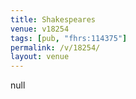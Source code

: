 ```yaml
---
title: Shakespeares
venue: v18254
tags: [pub, "fhrs:114375"]
permalink: /v/18254/
layout: venue
---
```

null